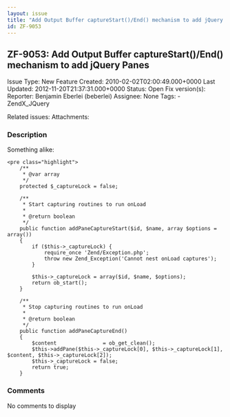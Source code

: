 ```yaml
---
layout: issue
title: "Add Output Buffer captureStart()/End() mechanism to add jQuery Panes"
id: ZF-9053
---
```


ZF-9053: Add Output Buffer captureStart()/End() mechanism to add jQuery Panes
-----------------------------------------------------------------------------

 Issue Type: New Feature Created: 2010-02-02T02:00:49.000+0000 Last Updated: 2012-11-20T21:37:31.000+0000 Status: Open Fix version(s): 
 Reporter:  Benjamin Eberlei (beberlei)  Assignee:  None  Tags: - ZendX\_JQuery
 
 Related issues: 
 Attachments: 
### Description

Something alike:

 
    <pre class="highlight">
        /**
         * @var array
         */
        protected $_captureLock = false;
    
        /**
         * Start capturing routines to run onLoad
         *
         * @return boolean
         */
        public function addPaneCaptureStart($id, $name, array $options = array())
        {
            if ($this->_captureLock) {
                require_once 'Zend/Exception.php';
                throw new Zend_Exception('Cannot nest onLoad captures');
            }
    
            $this->_captureLock = array($id, $name, $options);
            return ob_start();
        }
    
        /**
         * Stop capturing routines to run onLoad
         *
         * @return boolean
         */
        public function addPaneCaptureEnd()
        {
            $content               = ob_get_clean();
            $this->addPane($this->_captureLock[0], $this->_captureLock[1], $content, $this->_captureLock[2]);
            $this->_captureLock = false;
            return true;
        }


 

 

### Comments

No comments to display